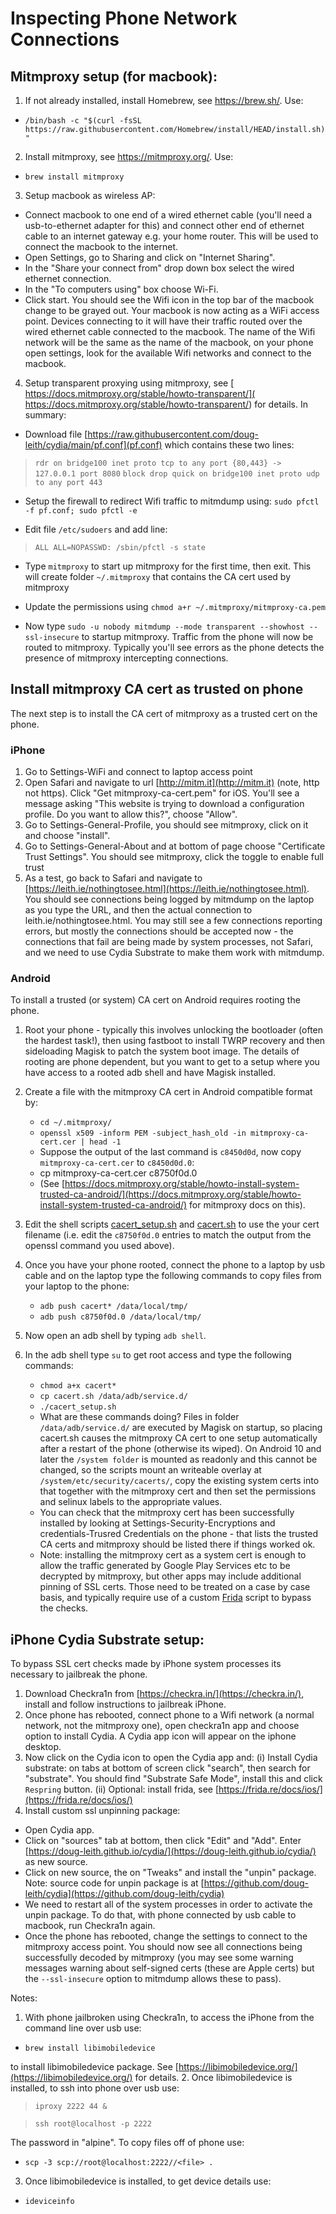 # Inspecting Phone Network Connections

## Mitmproxy setup (for macbook):
1. If not already installed, install Homebrew, see https://brew.sh/.   Use:
  * `/bin/bash -c "$(curl -fsSL https://raw.githubusercontent.com/Homebrew/install/HEAD/install.sh)"`
2. Install mitmproxy, see https://mitmproxy.org/.  Use:

  * `brew install mitmproxy`

3. Setup macbook as wireless AP:
  * Connect macbook to one end of a wired ethernet cable (you'll need a usb-to-ethernet adapter for this) and connect other end of ethernet cable to an internet gateway e.g. your home router.   This will be used to connect the macbook to the internet.
  * Open Settings, go to Sharing and click on "Internet Sharing".  
  * In the "Share your connect from" drop down box select the wired ethernet connection.  
  * In the "To computers using" box choose Wi-Fi.  
  * Click start.  You should see the Wifi icon in the top bar of the macbook change to be grayed out.  Your macbook is now acting as a WiFi access point.  Devices connecting to it will have their traffic routed over the wired ethernet cable connected to the macbook.  The name of the Wifi network will be the same as the name of the macbook, on your phone open settings, look for the available Wifi networks and connect to the macbook.

4. Setup transparent proxying using mitmproxy, see [ https://docs.mitmproxy.org/stable/howto-transparent/]( https://docs.mitmproxy.org/stable/howto-transparent/) for details.  In summary:

  * Download file [https://raw.githubusercontent.com/doug-leith/cydia/main/pf.conf](pf.conf) which contains these two lines:

>`rdr on bridge100 inet proto tcp to any port {80,443} -> 127.0.0.1 port 8080`
>`block drop quick on bridge100 inet proto udp to any port 443`

  * Setup the firewall to redirect Wifi traffic to mitmdump using: `sudo pfctl -f pf.conf; sudo pfctl -e`

  * Edit file `/etc/sudoers` and add line:

>`ALL ALL=NOPASSWD: /sbin/pfctl -s state`

  * Type `mitmproxy` to start up mitmproxy for the first time, then exit.  This will create folder `~/.mitmproxy` that contains the CA cert used by mitmproxy

  * Update the permissions using `chmod a+r ~/.mitmproxy/mitmproxy-ca.pem`

  * Now type `sudo -u nobody mitmdump --mode transparent --showhost --ssl-insecure` to startup mitmproxy.  Traffic from the phone will now be routed to mitmproxy.  Typically you'll see errors as the phone detects the presence of mitmproxy intercepting connections.

## Install mitmproxy CA cert as trusted on phone
The next step is to install the CA cert of mitmproxy as a trusted cert on the phone.  
### iPhone
1. Go to Settings-WiFi and connect to laptop access point
2. Open Safari and navigate to url [http://mitm.it](http://mitm.it) (note, http not https).  Click "Get mitmproxy-ca-cert.pem" for iOS.  You'll see a message asking "This website is trying to download a configuration profile.  Do you want to allow this?", choose "Allow".
3. Go to Settings-General-Profile, you should see mitmproxy, click on it and choose "install".
4. Go to Settings-General-About and at bottom of page choose "Certificate Trust Settings".  You should see mitmproxy, click the toggle to enable full trust
5. As a test, go back to Safari and navigate to [https://leith.ie/nothingtosee.html](https://leith.ie/nothingtosee.html).  You should see connections being logged by mitmdump on the laptop as you type the URL, and then the actual connection to leith.ie/nothingtosee.html.  You may still see a few connections reporting errors, but mostly the connections should be accepted now - the connections that fail are being made by system processes, not Safari, and we need to use Cydia Substrate to make them work with mitmdump.

### Android
To install a trusted (or system) CA cert on Android requires rooting the phone.
1. Root your phone - typically this involves unlocking the bootloader (often the hardest task!), then using fastboot to install TWRP recovery and then sideloading Magisk to patch the system boot image.  The details of rooting are phone dependent, but you want to get to a setup where you have access to a rooted adb shell and have Magisk installed.

2. Create a file with the mitmproxy CA cert in Android compatible format by:
	* `cd ~/.mitmproxy/`
	* `openssl x509 -inform PEM -subject_hash_old -in mitmproxy-ca-cert.cer | head -1`
	* Suppose the output of the last command is `c8450d0d`, now copy `mitmproxy-ca-cert.cer` to `c8450d0d.0`:
	* cp mitmproxy-ca-cert.cer c8750f0d.0
	* (See [https://docs.mitmproxy.org/stable/howto-install-system-trusted-ca-android/](https://docs.mitmproxy.org/stable/howto-install-system-trusted-ca-android/) for mitmproxy docs on this).

3. Edit the shell scripts [cacert_setup.sh](cacert_setup.sh) and [cacert.sh](cacert.sh) to use the your cert filename (i.e. edit the `c8750f0d.0` entries to match the output from the openssl command you used above).
	
3. Once you have your phone rooted, connect the phone to a laptop by usb cable and on the laptop type the following commands to copy files from your laptop to the phone:
	* `adb push cacert* /data/local/tmp/`
	* `adb push c8750f0d.0 /data/local/tmp/`
	
4. Now open an adb shell by typing `adb shell`.

5. In the adb shell type `su` to get root access and type the following commands:
	* `chmod a+x cacert*`
	* `cp cacert.sh /data/adb/service.d/`
	* `./cacert_setup.sh`  
	* What are these  commands doing?  Files in folder `/data/adb/service.d/` are executed by Magisk on startup, so placing cacert.sh causes the mitmproxy CA cert to one setup automatically after a restart of the phone (otherwise its wiped).  On Android 10 and later the `/system folder` is mounted as readonly and this cannot be changed, so the scripts mount an writeable overlay at `/system/etc/security/cacerts/`, copy the existing system certs into that together with the mitmproxy cert and then set the permissions and selinux labels to the appropriate values.
	* You can check that the mitmproxy cert has been successfully installed by looking at Settings-Security-Encryptions and credentials-Trusred Credentials on the phone - that lists the trusted CA certs and mitmproxy should be listed there if things worked ok.
	* Note: installing the mitmproxy cert as a system cert is enough to allow the traffic generated by Google Play Services etc to be decrypted by mitmproxy, but other apps may include additional pinning of SSL certs.  Those need to be treated on a case by case basis, and typically require use of a custom [Frida](https://frida.re/) script to bypass the checks.

## iPhone Cydia Substrate setup:
To bypass SSL cert checks made by iPhone system processes its necessary to jailbreak the phone.
1. Download Checkra1n from [https://checkra.in/](https://checkra.in/), install and follow instructions to jailbreak iPhone.
2. Once phone has rebooted, connect phone to a Wifi network (a normal network, not the mitmproxy one), open checkra1n app and choose option to install Cydia.  A Cydia app icon will appear on the iphone desktop.
3. Now click on the Cydia icon to open the Cydia app and:
(i) Install Cydia substrate: on tabs at bottom of screen click "search", then search for "substrate".  You should find "Substrate Safe Mode", install this and click `Respring` button.
(ii) Optional: install frida, see [https://frida.re/docs/ios/](https://frida.re/docs/ios/)
4. Install custom ssl unpinning package:
  * Open Cydia app.
  * Click on "sources" tab at bottom, then click "Edit" and "Add".  Enter [https://doug-leith.github.io/cydia/](https://doug-leith.github.io/cydia/) as new source.
  * Click on new source, the on "Tweaks" and install the "unpin" package.  Note: source code for unpin package is at [https://github.com/doug-leith/cydia](https://github.com/doug-leith/cydia)
  * We need to restart all of the system processes in order to activate the unpin package.  To do that, with phone connected by usb cable to macbook, run Checkra1n again.   
  * Once the phone has rebooted, change the settings to connect to the mitmproxy access point.  You should now see all connections being successfully decoded by mitmproxy (you may see some warning messages warning about self-signed certs (these are Apple certs) but the `--ssl-insecure` option to mitmdump allows these to pass).

Notes:
1. With phone jailbroken using Checkra1n, to access the iPhone from the command line over usb use:

  * `brew install libimobiledevice`

to install libimobiledevice package.  See [https://libimobiledevice.org/](https://libimobiledevice.org/) for details.
2. Once libimobiledevice is installed, to ssh into phone over usb use:

>`iproxy 2222 44 &`

>`ssh root@localhost -p 2222`

The password in "alpine".  To copy files off of phone use:

  * `scp -3 scp://root@localhost:2222//<file> .`

3. Once libimobiledevice is installed, to get device details use:

  * `ideviceinfo`
